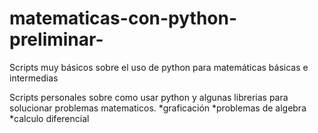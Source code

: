 # matematicas-con-python-preliminar-
Scripts muy básicos sobre el uso de python para matemáticas básicas e intermedias

Scripts personales sobre como usar python y algunas librerias para solucionar problemas matematicos.
*graficación
*problemas de algebra
*calculo diferencial 

